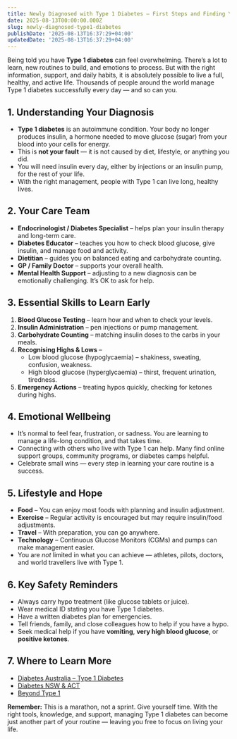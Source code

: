 ```yaml
---
title: Newly Diagnosed with Type 1 Diabetes – First Steps and Finding Your Balance
date: 2025-08-13T00:00:00.000Z
slug: newly-diagnosed-type1-diabetes
publishDate: '2025-08-13T16:37:29+04:00'
updatedDate: '2025-08-13T16:37:29+04:00'
---
```


Being told you have **Type 1 diabetes** can feel overwhelming. There’s a lot to learn, new routines to build, and emotions to process. But with the right information, support, and daily habits, it is absolutely possible to live a full, healthy, and active life. Thousands of people around the world manage Type 1 diabetes successfully every day — and so can you.

## 1. Understanding Your Diagnosis
- **Type 1 diabetes** is an autoimmune condition. Your body no longer produces insulin, a hormone needed to move glucose (sugar) from your blood into your cells for energy.
- This is **not your fault** — it is not caused by diet, lifestyle, or anything you did.
- You will need insulin every day, either by injections or an insulin pump, for the rest of your life.
- With the right management, people with Type 1 can live long, healthy lives.

## 2. Your Care Team
- **Endocrinologist / Diabetes Specialist** – helps plan your insulin therapy and long-term care.
- **Diabetes Educator** – teaches you how to check blood glucose, give insulin, and manage food and activity.
- **Dietitian** – guides you on balanced eating and carbohydrate counting.
- **GP / Family Doctor** – supports your overall health.
- **Mental Health Support** – adjusting to a new diagnosis can be emotionally challenging. It’s OK to ask for help.

## 3. Essential Skills to Learn Early
1. **Blood Glucose Testing** – learn how and when to check your levels.
2. **Insulin Administration** – pen injections or pump management.
3. **Carbohydrate Counting** – matching insulin doses to the carbs in your meals.
4. **Recognising Highs & Lows** –  
   - Low blood glucose (hypoglycaemia) – shakiness, sweating, confusion, weakness.  
   - High blood glucose (hyperglycaemia) – thirst, frequent urination, tiredness.
5. **Emergency Actions** – treating hypos quickly, checking for ketones during highs.

## 4. Emotional Wellbeing
- It’s normal to feel fear, frustration, or sadness. You are learning to manage a life-long condition, and that takes time.
- Connecting with others who live with Type 1 can help. Many find online support groups, community programs, or diabetes camps helpful.
- Celebrate small wins — every step in learning your care routine is a success.

## 5. Lifestyle and Hope
- **Food** – You can enjoy most foods with planning and insulin adjustment.
- **Exercise** – Regular activity is encouraged but may require insulin/food adjustments.
- **Travel** – With preparation, you can go anywhere.
- **Technology** – Continuous Glucose Monitors (CGMs) and pumps can make management easier.
- You are *not* limited in what you can achieve — athletes, pilots, doctors, and world travellers live with Type 1.

## 6. Key Safety Reminders
- Always carry hypo treatment (like glucose tablets or juice).
- Wear medical ID stating you have Type 1 diabetes.
- Have a written diabetes plan for emergencies.
- Tell friends, family, and close colleagues how to help if you have a hypo.
- Seek medical help if you have **vomiting**, **very high blood glucose**, or **positive ketones**.

## 7. Where to Learn More
- [Diabetes Australia – Type 1 Diabetes](https://www.diabetesaustralia.com.au/type-1-diabetes/)
- [Diabetes NSW & ACT](https://diabetesnsw.com.au/)
- [Beyond Type 1](https://beyondtype1.org/)

**Remember:** This is a marathon, not a sprint. Give yourself time. With the right tools, knowledge, and support, managing Type 1 diabetes can become just another part of your routine — leaving you free to focus on living your life.
